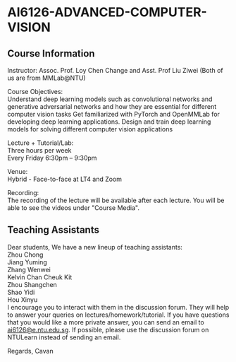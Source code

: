 # AI6126-ADVANCED-COMPUTER-VISION

## Course Information
Instructor: Assoc. Prof. Loy Chen Change and Asst. Prof Liu Ziwei (Both of us are from MMLab@NTU)  
  
Course Objectives:  
Understand deep learning models such as convolutional networks and generative adversarial networks and how they are essential for different computer vision tasks
Get familiarized with PyTorch and OpenMMLab for developing deep learning applications. Design and train deep learning models for solving different computer vision applications
  
Lecture + Tutorial/Lab:  
Three hours per week  
Every Friday 6:30pm – 9:30pm  
  
Venue:  
Hybrid - Face-to-face at LT4 and Zoom
  
Recording:  
The recording of the lecture will be available after each lecture. You will be able to see the videos under "Course Media".

## Teaching Assistants
Dear students, We have a new lineup of teaching assistants:  
Zhou Chong  
Jiang Yuming  
Zhang Wenwei  
Kelvin Chan Cheuk Kit  
Zhou Shangchen  
Shao Yidi  
Hou Xinyu  
I encourage you to interact with them in the discussion forum. They will help to answer your queries on lectures/homework/tutorial.
If you have questions that you would like a more private answer, you can send an email to ai6126@e.ntu.edu.sg. If possible, please use the discussion forum on NTULearn instead of sending an email.

Regards,
Cavan
